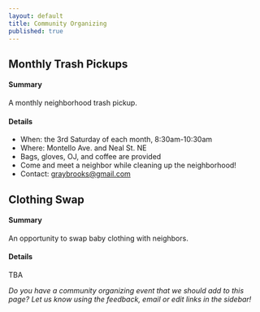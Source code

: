```yaml
---
layout: default
title: Community Organizing
published: true
---
```


## Monthly Trash Pickups

#### Summary

A monthly neighborhood trash pickup.  

#### Details 

* When: the 3rd Saturday of each month, 8:30am-10:30am
* Where: Montello Ave. and Neal St. NE
* Bags, gloves, OJ, and coffee are provided 
* Come and meet a neighbor while cleaning up the neighborhood!  
* Contact: graybrooks@gmail.com

## Clothing Swap

#### Summary

An opportunity to swap baby clothing with neighbors.  

#### Details 

TBA




<p><em>Do you have a community organizing event that we should add to this page?  Let us know using the feedback, email or edit links in the sidebar!</em></p>

